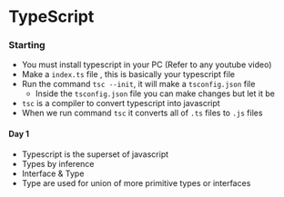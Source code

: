 # TypeScript
### Starting
- You must install typescript in your PC (Refer to any youtube video)
- Make a `index.ts` file , this is basically your typescript file
- Run the command `tsc --init`, it will make a `tsconfig.json` file
    - Inside the `tsconfig.json` file you can make changes but let it be
- `tsc` is a compiler to convert typescript into javascript 
- When we run command `tsc` it converts all of `.ts` files to `.js` files

#### Day 1

- Typescript is the superset of javascript
- Types by inference
- Interface & Type
- Type are used for union of more primitive types or interfaces

